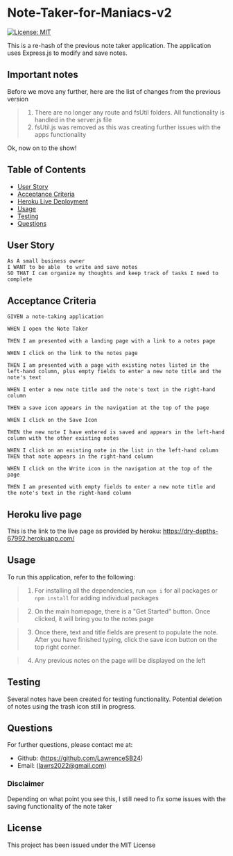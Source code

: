 # Note-Taker-for-Maniacs-v2

[![License: MIT](https://img.shields.io/badge/License-MIT-brightgreen.svg)](https://opensource.org/licenses/MIT)

This is a re-hash of the previous note taker application. The application uses Express.js to modify and save notes.

## Important notes

Before we move any further, here are the list of changes from the previous version
> 1. There are no longer any route and fsUtil folders. All functionality is handled in the server.js file
> 2. fsUtil.js was removed as this was creating further issues with the apps functionality


Ok, now on to the show!

## Table of Contents

- [User Story](#user-story)
- [Acceptance Criteria](#acceptance-criteria)
- [Heroku Live Deployment](#heroku-live-page)
- [Usage](#usage)
- [Testing](#testing)
- [Questions](#questions)


## User Story
```
As A small business owner
I WANT to be able  to write and save notes
SO THAT I can organize my thoughts and keep track of tasks I need to complete
```

## Acceptance Criteria
```
GIVEN a note-taking application

WHEN I open the Note Taker

THEN I am presented with a landing page with a link to a notes page

WHEN I click on the link to the notes page

THEN I am presented with a page with existing notes listed in the left-hand column, plus empty fields to enter a new note title and the note's text

WHEN I enter a new note title and the note's text in the right-hand column

THEN a save icon appears in the navigation at the top of the page

WHEN I click on the Save Icon

THEN the new note I have entered is saved and appears in the left-hand column with the other existing notes

WHEN I click on an existing note in the list in the left-hand column
THEN that note appears in the right-hand column

WHEN I click on the Write icon in the navigation at the top of the page

THEN I am presented with empty fields to enter a new note title and the note's text in the right-hand column
```

## Heroku live page

This is the link to the live page as provided by heroku: https://dry-depths-67992.herokuapp.com/



## Usage
To run this application, refer to the following:

> 1. For installing all the dependencies, run `npm i` for all packages or `npm install` for adding individual packages

> 2. On the main homepage, there is a "Get Started" button. Once clicked, it will bring you to the notes page

> 3. Once there, text and title fields are present to populate the note. After you have finished typing, click the save icon button on the top right corner.

> 4. Any previous notes on the page will be displayed on the left


## Testing
Several notes have been created for testing functionality. Potential deletion of notes using the trash icon still in progress.


## Questions
For further questions, please contact me at:

- Github: (https://github.com/LawrenceSB24)
- Email: (lawrs2022@gmail.com)


### Disclaimer
Depending on what point you see this, I still need to fix some issues with the saving functionality of the note taker

## License
This project has been issued under the MIT License
